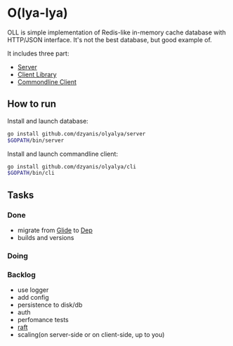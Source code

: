 # O(lya-lya)

OLL is simple implementation of Redis-like in-memory cache database with HTTP/JSON interface.
It's not the best database, but good example of.

It includes three part:
- [Server](server/API.md)
- [Client Library](pkg/client/)
- [Commondline Client](cli/COMMANDS.md)


## How to run
Install and launch database:
```bash
go install github.com/dzyanis/olyalya/server
$GOPATH/bin/server
```

Install and launch commandline client:
```bash
go install github.com/dzyanis/olyalya/cli
$GOPATH/bin/cli
```

## Tasks
### Done
- migrate from [Glide](http://bumptech.github.io/glide/) to [Dep](https://github.com/golang/dep)
- builds and versions
### Doing
### Backlog
- use logger
- add config
- persistence to disk/db
- auth
- perfomance tests
- [raft](https://raft.github.io/)
- scaling(on server-side or on client-side, up to you)
